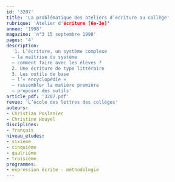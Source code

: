 ```yaml
---
id: '3207'
title: 'La problématique des ateliers d’écriture au collège'
rubrique: 'Atelier d'écriture [6e-3e]'
annee: '1998'
magazine: 'n°3 15 septembre 1998'
pages: '4'
description: 
  '1. L’écriture, un système complexe
  – la maîtrise du système
  – comment faire avec les élèves ?
  2. Une écriture de type littéraire
  3. Les outils de base
  – l’« encyclopédie »
  – rassembler la matière première
  – proposer des outils'
article_pdf: '3207.pdf'
revue: 'L’école des lettres des collèges'
auteurs:
- Christian Poslaniec
- Christine Houyel
disciplines:
- français
niveau_etudes:
- sixième
- cinquième
- quatrième
- troisième
programmes:
- expression écrite - méthodologie
---
```

